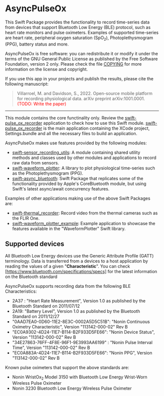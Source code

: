 # AsyncPulseOx

This Swift Package provides the functionality to record time-series data from
devices that support Bluetooth Low Energy (BLE) protocol, such as heart rate
monitors and pulse oximeters. Examples of supported time-series are heart rate,
peripheral oxygen saturation (SpO<sub>2</sub>), Photoplethysmogram (PPG), 
battery status and more.

AsyncPulseOx is free software: you can redistribute it or modify it under the
terms of the GNU General Public License as published by the Free Software 
Foundation, version 2 only. Please check the file [COPYING](COPYING) for more
information on the license and copyright.

If you use this app in your projects and publish the results, please cite the
following manuscript:

> Villarroel, M. and Davidson, S., 2022. Open-source mobile platform for
recording physiological data. arXiv preprint arXiv:1001.0001.
<span style="color:red">(TODO: Write the paper)</span>

---

This module contains the core functinality only. Review the
[swift-pulse_ox_recorder](https://github.com/maurovm/swift-pulse_ox_recorder) 
application to  check how to use this Swift module. 
[swift-pulse_ox_recorder](https://github.com/maurovm/swift-pulse_ox_recorder) 
is the main application containing the XCode project, Settings.bundle and all 
the necessary files to build an application.

AsyncPulseOx makes use features provided by the following modules:

- [swift-sensor_recording_utils](https://github.com/maurovm/swift-sensor_recording_utils):
A module containing shared utility methods and classes used by other modules 
and applications to record raw data from sensors. 
- [swift-waveform_plotter](https://github.com/maurovm/swift-waveform_plotter): 
A library to plot physiological time-series such as the Photoplethysmogram (PPG).
- [swift-async_bluetooth](https://github.com/maurovm/swift-async_bluetooth): 
Swift Package that replicates some of the functionality provided by Apple's 
CoreBluetooth module, but using Swift's latest async/await concurrency features.

Examples of other applications making use of the above Swift Packages are:

- [swift-thermal_recorder](https://github.com/maurovm/swift-thermal_recorder): 
Record video from the thermal cameras such as the FLIR One.
- [swift-waveform_plotter_example](https://github.com/maurovm/swift-waveform_plotter_example):
Example application to showcase the features available in the "WaveformPlotter"
Swift library.

## Supported devices

All Bluetooth Low Energy devices use the Generic Attribute Profile (GATT) 
terminology. Data is transferred from a devices to a host application by 
reading the values of a given "**Characteristic**". You can check 
[https://www.bluetooth.com/specifications/specs] for the latest information 
on the Bluetooth standard

AsyncPulseOx supports recording data from the following BLE Characteristics:

- 2A37 : "Heart Rate Measurement", Version 1.0 as published by the Bluetooth
Standard on 2011/07/12
- 2A19: "Battery Level", Version 1.0 as published by the Bluetooth Standard 
on 2011/12/27
- "0AAD7EA0-0D60-11E2-8E3C-0002A5D5C51B": "Nonin Continuous Oximetry 
Characteristic", Version "113142-000-02" Rev B
- "EC0A9302-4D24-11E7-B114-B2F933D5FE66": "Nonin Device Status", Version
"113142-000-02" Rev B
- "34E27863-76FF-4F8E-96F1-9E3993AA6199" : "Nonin Pulse Interval Time", 
Version "113142-000-02" Rev B
- "EC0A883A-4D24-11E7-B114-B2F933D5FE66":  "Nonin PPG", Version "113142-000-02"
Rev B

Known pulse oximeters that support the above standards are:

- Nonin WristOx<sub>2</sub> Model 3150 with Bluetooth Low Energy Wrist-Worn
Wireless Pulse Oximeter
- Nonin 3230 Bluetooth Low Energy Wireless Pulse Oximeter